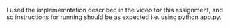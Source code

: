 I used the implememntation described in the video for this assignment, and so instructions for running should be as expected i.e. using python app.py.
